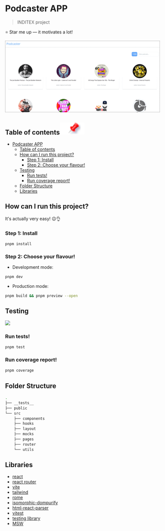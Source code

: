 # Podcaster APP
> INDITEX project

:star: Star me up — it motivates a lot!
<br/>

![](https://github.com/alvaro17f/podcaster/blob/main/public/podcaster.gif)

## Table of contents[![](https://raw.githubusercontent.com/aregtech/areg-sdk/master/docs/img/pin.svg)](#table-of-contents)
- [Podcaster APP](#podcaster-app)
  - [Table of contents](#table-of-contents)
  - [How can I run this project?](#how-can-i-run-this-project)
    - [Step 1: Install](#step-1-install)
    - [Step 2: Choose your flavour!](#step-2-choose-your-flavour)
  - [Testing](#testing)
    - [Run tests!](#run-tests)
    - [Run coverage report!](#run-coverage-report)
  - [Folder Structure](#folder-structure)
  - [Libraries](#libraries)



## How can I run this project?
It's actually very easy! 😉👌

### Step 1: Install
```sh
pnpm install
```

### Step 2: Choose your flavour!
- Development mode:
```sh
pnpm dev
```
- Production mode:
```sh
pnpm build && pnpm preview --open
```

## Testing
![](https://github.com/alvaro17f/podcaster/blob/main/public/coverage.gif)

### Run tests!
```sh
pnpm test
```

### Run coverage report!
```sh
pnpm coverage
```

## Folder Structure
```sh
.
├── __tests__
├── public
└── src
    ├── components
    ├── hooks
    ├── layout
    ├── mocks
    ├── pages
    ├── router
    └── utils
```

## Libraries
- [react](https://react.dev/)
- [react router](https://reactrouter.com/)
- [vite](https://vitejs.dev/)
- [tailwind](https://tailwindcss.com/)
- [rome](https://rome.tools/)
- [isomorphic-dompurify](https://github.com/kkomelin/isomorphic-dompurify)
- [html-react-parser](https://github.com/remarkablemark/html-react-parser)
- [vitest](https://vitest.dev/)
- [testing library](https://testing-library.com/)
- [MSW](https://mswjs.io/)
